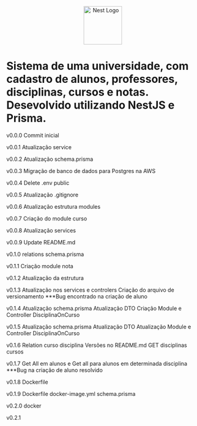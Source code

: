 <p align="center">
  <a href="https://github.com/otaviomartinss/cadastro-de-alunos" target="blank"><img src="https://nestjs.com/img/logo-small.svg" width="100" alt="Nest Logo" /></a>
</p>

# Sistema de uma universidade, com cadastro de alunos, professores, disciplinas, cursos e notas. Desevolvido utilizando NestJS e Prisma.

v0.0.0
Commit inicial

v0.0.1
Atualização service

v0.0.2
Atualização schema.prisma

v0.0.3
Migração de banco de dados para Postgres na AWS

v0.0.4
Delete .env public

v0.0.5
Atualização .gitignore

v0.0.6
Atualização estrutura modules

v0.0.7
Criação do module curso

v0.0.8
Atualização services

v0.0.9
Update README.md

v0.1.0
relations schema.prisma

v0.1.1
Criação module nota

v0.1.2
Atualização da estrutura

v0.1.3
Atualização nos services e controlers
Criação do arquivo de versionamento
***Bug encontrado na criação de aluno

v0.1.4
Atualização schema.prisma
Atualização DTO
Criação Module e Controller DisciplinaOnCurso

v0.1.5
Atualização schema.prisma
Atualização DTO
Atualização Module e Controller DisciplinaOnCurso

v0.1.6
Relation curso disciplina
Versões no README.md
GET disciplinas cursos

v0.1.7
Get All em alunos e Get all para alunos em determinada disciplina
***Bug na criação de aluno resolvido

v0.1.8
Dockerfile

v0.1.9
Dockerfile
docker-image.yml
schema.prisma

v0.2.0
docker

v0.2.1